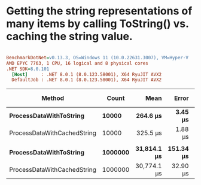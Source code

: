# Getting the string representations of many items by calling ToString() vs. caching the string value.


``` ini

BenchmarkDotNet=v0.13.3, OS=Windows 11 (10.0.22631.3007), VM=Hyper-V
AMD EPYC 7763, 1 CPU, 16 logical and 8 physical cores
.NET SDK=8.0.101
  [Host]     : .NET 8.0.1 (8.0.123.58001), X64 RyuJIT AVX2
  DefaultJob : .NET 8.0.1 (8.0.123.58001), X64 RyuJIT AVX2


```
|                      Method |   Count |        Mean |     Error |    StdDev | Ratio | RatioSD |      Gen0 |  Allocated | Alloc Ratio |
|---------------------------- |-------- |------------:|----------:|----------:|------:|--------:|----------:|-----------:|------------:|
|     **ProcessDataWithToString** |   **10000** |    **264.6 μs** |   **3.45 μs** |   **3.23 μs** |  **1.00** |    **0.00** |   **32.7148** |   **550416 B** |        **1.00** |
| ProcessDataWithCachedString |   10000 |    325.5 μs |   1.88 μs |   1.76 μs |  1.23 |    0.02 |         - |          - |        0.00 |
|                             |         |             |           |           |       |         |           |            |             |
|     **ProcessDataWithToString** | **1000000** | **31,814.1 μs** | **151.34 μs** | **141.57 μs** |  **1.00** |    **0.00** | **3750.0000** | **63192224 B** |        **1.00** |
| ProcessDataWithCachedString | 1000000 | 30,774.1 μs |  32.90 μs |  30.78 μs |  0.97 |    0.00 |         - |          - |        0.00 |

